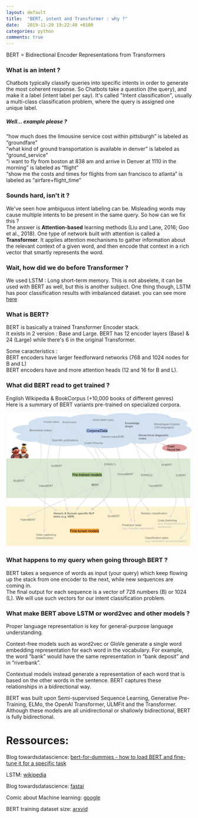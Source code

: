 ```yaml
---
layout: default
title:  "BERT, intent and Transformer : why ?"
date:   2019-11-29 19:22:48 +0100
categories: python
comments: true
---
```


BERT =  Bidirectional Encoder Representations from Transformers


### What is an intent ?

Chatbots typically classify queries into specific intents in order to generate the most coherent response. So Chatbots take a question (the query), and make it a label (intent label per say). It's called "Intent classification", usually a multi-class classification problem, where the query is assigned one unique label.

##### Well... example please ?

“how much does the limousine service cost within pittsburgh” is labeled as “groundfare”  
“what kind of ground transportation is available in denver” is labeled as “ground_service”  
“i want to fly from boston at 838 am and arrive in Denver at 1110 in the morning” is labeled as “flight”  
“show me the costs and times for flights from san francisco to atlanta” is labeled as “airfare+flight_time”  

### Sounds hard, isn't it ?
We've seen how ambiguous intent labeling can be. Misleading words may cause multiple intents to be present in the same query. So how can we fix this ?  
The answer is **Attention-based** learning methods (Liu and Lane, 2016; Goo et al., 2018). One type of network built with attention is called a **Transformer**. It applies attention mechanisms to gather information about the relevant context of a given word, and then encode that context in a rich vector that smartly represents the word.

### Wait, how did we do before Transformer ?
We used LSTM : Long short-term memory. This is not abselete, it can be used with BERT as well, but this is another subject. One thing though, LSTM has poor classification results with imbalanced dataset. you can see more [here](https://towardsdatascience.com/bert-for-dummies-step-by-step-tutorial-fb90890ffe03)

### What is BERT?
BERT is basically a trained Transformer Encoder stack.  
It exists in 2 version : Base and Large. BERT has 12 encoder layers (Base) & 24 (Large) while there's 6 in the original Transformer.

Some caracteristics :  
BERT encoders have larger feedforward networks (768 and 1024 nodes for B and L)  
BERT encoders have and more attention heads (12 and 16 for B and L).   


### What did BERT read to get trained ?

English Wikipedia & BookCorpus (+10,000 books of different genres)  
Here is a summary of BERT variants pre-trained on specialized corpora.

![screenshot](/assets/img/bert-training-dataset.png)

### What happens to my query when going through BERT ?

BERT takes a sequence of words as input (your query) which keep flowing up the stack from one encoder to the next, while new sequences are coming in.  
The final output for each sequence is a vector of 728 numbers (B) or 1024 (L). We will use such vectors for our intent classification problem.


### What make BERT above LSTM or word2vec and other models ?
Proper language representation is key for general-purpose language understanding.  

Context-free models such as word2vec or GloVe generate a single word embedding representation for each word in the vocabulary. For example, the word “bank” would have the same representation in “bank deposit” and in “riverbank”.  

Contextual models instead generate a representation of each word that is based on the other words in the sentence. BERT captures these relationships in a bidirectional way.  

BERT was built upon Semi-supervised Sequence Learning, Generative Pre-Training, ELMo, the OpenAI Transformer, ULMFit and the Transformer. Although these models are all unidirectional or shallowly bidirectional, BERT is fully bidirectional.

# Ressources:

Blog towardsdatascience: [bert-for-dummies - how to load BERT and fine-tune it for a specific task](https://towardsdatascience.com/bert-for-dummies-step-by-step-tutorial-fb90890ffe03)

LSTM: [wikipedia](https://en.wikipedia.org/wiki/Long_short-term_memory)

Blog towardsdatascience: [fastai](https://towardsdatascience.com/fastai-with-transformers-bert-roberta-xlnet-xlm-distilbert-4f41ee18ecb2)

Comic about Machine learning: [google](/assets/img/bd-ia-google.png)  

BERT training dataset size: [arxvid](https://arxiv.org/pdf/1907.11692.pdf)
